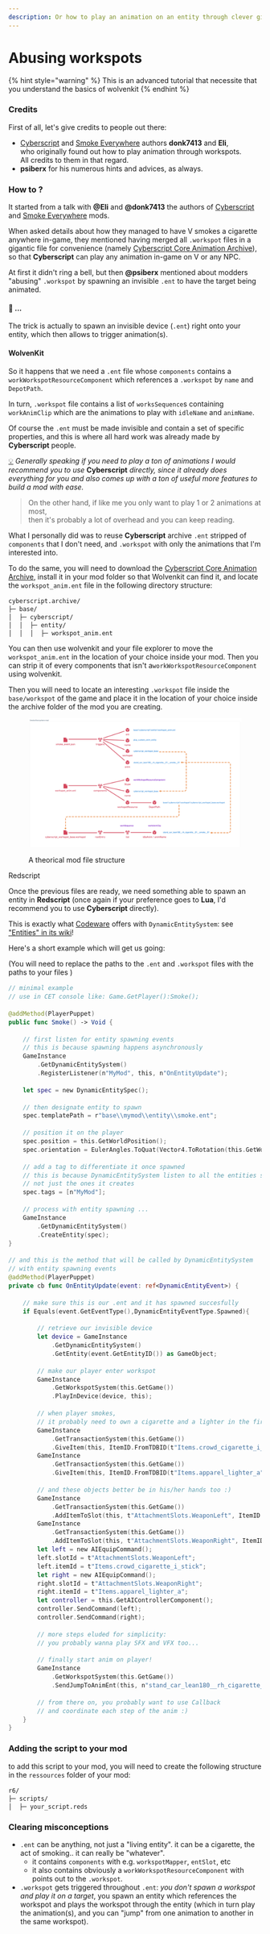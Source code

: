 ```yaml
---
description: Or how to play an animation on an entity through clever gimmicks in Redscript.
---
```


# Abusing workspots

{% hint style="warning" %}
This is an advanced tutorial that necessite that you understand the basics of wolvenkit
{% endhint %}

### Credits

First of all, let's give credits to people out there:

* [Cyberscript](https://www.nexusmods.com/cyberpunk2077/mods/6475) and [Smoke Everywhere](https://www.nexusmods.com/cyberpunk2077/mods/7768) authors **donk7413** and **Eli**,\
  who originally found out how to play animation through workspots.\
  All credits to them in that regard.
* **psiberx** for his numerous hints and advices, as always.

### How to ?

It started from a talk with **@Eli** and **@donk7413** the authors of [Cyberscript](https://www.nexusmods.com/cyberpunk2077/mods/6475) and [Smoke Everywhere](https://www.nexusmods.com/cyberpunk2077/mods/7768) mods.

When asked details about how they managed to have V smokes a cigarette anywhere in-game, they mentioned having merged all `.workspot` files in a gigantic file for convenience (namely [Cyberscript Core Animation Archive](https://www.nexusmods.com/cyberpunk2077/mods/7691)), so that **Cyberscript** can play any animation in-game on V or any NPC.

At first it didn't ring a bell, but then **@psiberx** mentioned about modders "abusing" `.workspot` by spawning an invisible `.ent` to have the target being animated.

#### :thinking: ...

The trick is actually to spawn an invisible device (`.ent`) right onto your entity, which then allows to trigger animation(s).

#### WolvenKit

So it happens that we need a `.ent` file whose `components` contains a `workWorkspotResourceComponent` which references a `.workspot` by `name` and `DepotPath`.

In turn, `.workspot` file contains a list of `worksSequence`s containing `workAnimClip` which are the animations to play with `idleName` and `animName`.

Of course the `.ent` must be made invisible and contain a set of specific properties, and this is where all hard work was already made by **Cyberscript** people.

[💡](https://emojipedia.org/light-bulb/) _Generally speaking if you need to play a ton of animations I would recommend you to use_ **Cyberscript** _directly, since it already does everything for you and also comes up with a ton of useful more features to build a mod with ease._

> On the other hand, if like me you only want to play 1 or 2 animations at most,\
> then it's probably a lot of overhead and you can keep reading.

What I personally did was to reuse **Cyberscript** archive `.ent` stripped of `components` that I don't need, and `.workspot` with only the animations that I'm interested into.

To do the same, you will need to download the [Cyberscript Core Animation Archive](https://www.nexusmods.com/cyberpunk2077/mods/7691), install it in your mod folder so that Wolvenkit can find it, and locate the `workspot_anim.ent` file in the following directory structure:

```
cyberscript.archive/
├─ base/
│  ├─ cyberscript/
│  │  ├─ entity/
│  │  │  ├─ workspot_anim.ent
```

You can then use wolvenkit and your file explorer to move the `workspot_anim.ent` in the location of your choice inside your mod. Then you can strip it of every components that isn't a`workWorkspotResourceComponent` using wolvenkit.

Then you will need to locate an interesting `.workspot`  file inside the `base/workspot` of the game and place it in the location of your choice inside the archive folder of the mod you are creating.

<figure><img src="../../../.gitbook/assets/CET+RED-workspot-analysis (2).png" alt=""><figcaption><p>A theorical mod file structure</p></figcaption></figure>

Redscript

Once the previous files are ready, we need something able to spawn an entity in **Redscript** (once again if your preference goes to **Lua**, I'd recommend you to use **Cyberscript** directly).

This is exactly what [Codeware](https://github.com/psiberx/cp2077-codeware) offers with `DynamicEntitySystem`: see ["Entities" in its wiki](https://github.com/psiberx/cp2077-codeware/wiki#entities)!

Here's a short example which will get us going:

(You will need to replace the paths to the `.ent` and `.workspot` files with the paths to your files )

```swift
// minimal example
// use in CET console like: Game.GetPlayer():Smoke();

@addMethod(PlayerPuppet)
public func Smoke() -> Void {

    // first listen for entity spawning events
    // this is because spawning happens asynchronously
    GameInstance
        .GetDynamicEntitySystem()
        .RegisterListener(n"MyMod", this, n"OnEntityUpdate");

    let spec = new DynamicEntitySpec();

    // then designate entity to spawn
    spec.templatePath = r"base\\mymod\\entity\\smoke.ent";
    
    // position it on the player
    spec.position = this.GetWorldPosition();
    spec.orientation = EulerAngles.ToQuat(Vector4.ToRotation(this.GetWorldPosition()));

    // add a tag to differentiate it once spawned
    // this is because DynamicEntitySystem listen to all the entities spawned
    // not just the ones it creates
    spec.tags = [n"MyMod"];

    // process with entity spawning ...
    GameInstance
        .GetDynamicEntitySystem()
        .CreateEntity(spec);
}

// and this is the method that will be called by DynamicEntitySystem
// with entity spawning events
@addMethod(PlayerPuppet)
private cb func OnEntityUpdate(event: ref<DynamicEntityEvent>) {

    // make sure this is our .ent and it has spawned succesfully
    if Equals(event.GetEventType(),DynamicEntityEventType.Spawned){

        // retrieve our invisible device
        let device = GameInstance
            .GetDynamicEntitySystem()
            .GetEntity(event.GetEntityID()) as GameObject;

        // make our player enter workspot
        GameInstance
            .GetWorkspotSystem(this.GetGame())
            .PlayInDevice(device, this);

        // when player smokes,
        // it probably need to own a cigarette and a lighter in the first place :)
        GameInstance
            .GetTransactionSystem(this.GetGame())
            .GiveItem(this, ItemID.FromTDBID(t"Items.crowd_cigarette_i_stick"), 1);
        GameInstance
            .GetTransactionSystem(this.GetGame())
            .GiveItem(this, ItemID.FromTDBID(t"Items.apparel_lighter_a"), 1);

        // and these objects better be in his/her hands too :)
        GameInstance
            .GetTransactionSystem(this.GetGame())
            .AddItemToSlot(this, t"AttachmentSlots.WeaponLeft", ItemID.FromTDBID(t"Items.crowd_cigarette_i_stick"));
        GameInstance
            .GetTransactionSystem(this.GetGame())
            .AddItemToSlot(this, t"AttachmentSlots.WeaponRight", ItemID.FromTDBID(t"Items.apparel_lighter_a"));
        let left = new AIEquipCommand();
        left.slotId = t"AttachmentSlots.WeaponLeft";
        left.itemId = t"Items.crowd_cigarette_i_stick";
        let right = new AIEquipCommand();
        right.slotId = t"AttachmentSlots.WeaponRight";
        right.itemId = t"Items.apparel_lighter_a";
        let controller = this.GetAIControllerComponent();
        controller.SendCommand(left);
        controller.SendCommand(right);
        
        // more steps eluded for simplicity:
        // you probably wanna play SFX and VFX too... 

        // finally start anim on player!
        GameInstance
            .GetWorkspotSystem(this.GetGame())
            .SendJumpToAnimEnt(this, n"stand_car_lean180__rh_cigarette__01__smoke__01", true);
            
        // from there on, you probably want to use Callback
        // and coordinate each step of the anim :)
    }
}
```

### Adding the script to your mod

to add this script to your mod, you will need to create the following structure in the `ressources` folder of your mod:

```
r6/
├─ scripts/
│  ├─ your_script.reds
```

### Clearing misconceptions

* `.ent` can be anything, not just a "living entity". it can be a cigarette, the act of smoking.. it can really be "whatever".
  * it contains `components` with e.g. `workspotMapper`, `entSlot`, etc
  * it also contains obviously a `workWorkspotResourceComponent` with points out to the `.workspot`.
* `.workspot` gets triggered throughout `.ent`: _you don't spawn a workspot and play it on a target_, you spawn an entity which references the workspot and plays the workspot through the entity (which in turn play the animation(s), and you can "jump" from one animation to another in the same workspot).

